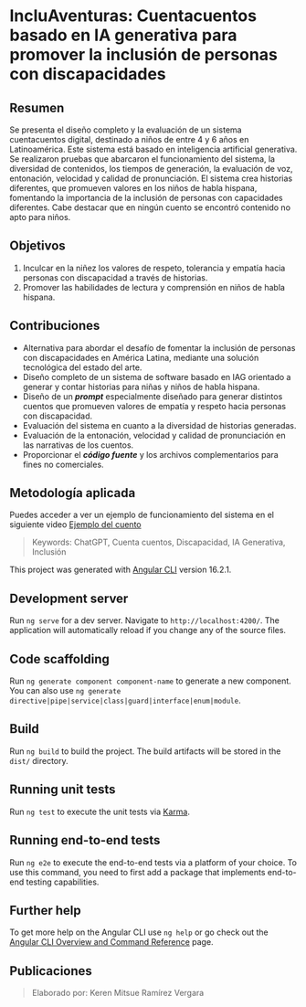 # IncluAventuras: Cuentacuentos basado en IA generativa para promover la inclusión de personas con discapacidades


## Resumen
Se presenta el diseño completo y la evaluación de un sistema cuentacuentos digital, destinado a niños de entre 4 y 6 años en Latinoamérica. Este sistema está basado en inteligencia artificial generativa. Se realizaron pruebas que abarcaron el funcionamiento del sistema, la diversidad de contenidos, los tiempos de generación, la evaluación
de voz, entonación, velocidad y calidad de pronunciación. El sistema crea historias diferentes, que promueven valores en los niños de habla hispana, fomentando la importancia de la inclusión de personas con capacidades diferentes. Cabe destacar que en ningún cuento se encontró contenido no apto para niños.


## Objetivos
1. Inculcar en la niñez los valores de respeto, tolerancia y empatía hacia personas con discapacidad a través de historias.
2. Promover las habilidades de lectura y comprensión en niños de habla hispana.

## Contribuciones
- Alternativa para abordar el desafío de fomentar la inclusión de personas con discapacidades en América Latina, mediante una solución tecnológica del estado del arte.
- Diseño completo de un sistema de software basado en IAG orientado a generar y contar historias para niñas y niños de habla hispana.
- Diseño de un ***prompt*** especialmente diseñado para generar distintos cuentos que promueven valores de empatía y respeto hacia personas con discapacidad.
- Evaluación del sistema en cuanto a la diversidad de historias generadas.
- Evaluación de la entonación, velocidad y calidad de pronunciación en las narrativas de los cuentos.
- Proporcionar el ***código fuente*** y los archivos complementarios para fines no comerciales.

## Metodología aplicada

Puedes acceder a ver un ejemplo de funcionamiento del sistema en el siguiente video [Ejemplo del cuento](https://youtu.be/KxRVmPbGPlc)

> Keywords: ChatGPT, Cuenta cuentos, Discapacidad, IA Generativa, Inclusión

This project was generated with [Angular CLI](https://github.com/angular/angular-cli) version 16.2.1.

## Development server

Run `ng serve` for a dev server. Navigate to `http://localhost:4200/`. The application will automatically reload if you change any of the source files.

## Code scaffolding

Run `ng generate component component-name` to generate a new component. You can also use `ng generate directive|pipe|service|class|guard|interface|enum|module`.

## Build

Run `ng build` to build the project. The build artifacts will be stored in the `dist/` directory.

## Running unit tests

Run `ng test` to execute the unit tests via [Karma](https://karma-runner.github.io).

## Running end-to-end tests

Run `ng e2e` to execute the end-to-end tests via a platform of your choice. To use this command, you need to first add a package that implements end-to-end testing capabilities.

## Further help

To get more help on the Angular CLI use `ng help` or go check out the [Angular CLI Overview and Command Reference](https://angular.io/cli) page.

## Publicaciones


> Elaborado por: Keren Mitsue Ramírez Vergara

